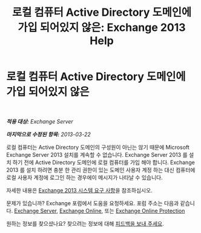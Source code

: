 ﻿---
title: '로컬 컴퓨터 Active Directory 도메인에 가입 되어있지 않은: Exchange 2013 Help'
TOCTitle: 로컬 컴퓨터 Active Directory 도메인에 가입 되어있지 않은
ms:assetid: feb08845-6d44-4760-9932-6eca22f35eec
ms:mtpsurl: https://technet.microsoft.com/ko-kr/library/ms.exch.setupreadiness.computernotpartofdomain(v=EXCHG.150)
ms:contentKeyID: 50484610
ms.date: 05/22/2018
mtps_version: v=EXCHG.150
ms.translationtype: MT
---

# 로컬 컴퓨터 Active Directory 도메인에 가입 되어있지 않은

 

_**적용 대상:** Exchange Server_

_**마지막으로 수정된 항목:** 2013-03-22_

로컬 컴퓨터는 Active Directory 도메인의 구성원이 아닌는 않기 때문에 Microsoft Exchange Server 2013 설치를 계속할 수 없습니다. Exchange Server 2013 를 설치 하기 전에 Active Directory 도메인에 로컬 컴퓨터를 가입 해야 합니다. Exchange 2013 를 설치 하려면 충분 한 관리 권한이 있는 도메인 사용자 계정 하는 대신 컴퓨터에 로컬 사용자 계정에 로그인 하는 경우에이 메시지가 나타날 수 있습니다.

자세한 내용은 [Exchange 2013 시스템 요구 사항](exchange-2013-system-requirements-exchange-2013-help.md)을 참조하십시오.

문제가 있습니까? Exchange 포럼에서 도움을 요청하세요. 포럼 주소는 다음과 같습니다. [Exchange Server](https://go.microsoft.com/fwlink/p/?linkid=60612), [Exchange Online](https://go.microsoft.com/fwlink/p/?linkid=267542), 또는 [Exchange Online Protection](https://go.microsoft.com/fwlink/p/?linkid=285351)

원하는 정보를 찾으셨나요? 찾으려는 정보에 대해 [피드백을 보내 주세요](mailto:exsetuphelpfeedback@microsoft.com?subject=exchange%202013%20setup%20help%20feedback).

